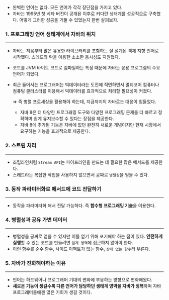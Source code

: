 - 완벽한 언어는 없다. 모든 언어가 각각 장단점을 가지고 있다.
- 자바는 1995년 첫 베타 버전이 공개된 이후로 커다란 생태계를 성공적으로 구축했다. 어떻게 그러한 성공을 거둘 수 있었는지 한번 살펴보자.

### 1. **프로그래밍 언어 생태계에서 자바의 위치**

---

- 자바는 처음부터 많은 유용한 라이브러리를 포함하는 잘 설계된 객체 지향 언어로 시작했다. 스레드와 락을 이용한 소소한 동시성도 지원했다.
- 코드를 JVM 바이트 코드로 컴파일하는 특징 때문에 자바는 응용 프로그램의 주요 언어가 되었다.
- 최근 들어서는 프로그래머는 빅데이터라는 도전에 직면하면서 멀티코어 컴퓨터나 컴퓨팅 클러스터를 이용해서 빅데이터를 효과적으로 처리할 필요성이 커졌다.

  ⇒ 즉 병렬 프로세싱을 활용해야 하는데, 지금까지의 자바로는 대응이 힘들었다.

    - 자바 8은 더 다양한 프로그래밍 도구와 다양한 프로그래밍 문제를 더 빠르고 정확하며 쉽게 유지보수할 수 있다는 장점을 제공한다.
    - 자바 8에 추가된 기능은 자바에 없던 완전히 새로운 개념이지만 현재 시장에서 요구하는 기능을 효과적으로 제공한다.

### 2. **스트림 처리**

---

- 조립라인처럼 `Stream API`는 파이프라인을 만드는 데 필요한 많은 메서드를 제공한다.
- 스레드라는 복잡한 작업을 사용하지 않으면서 공짜로 `병렬성`을 얻을 수 있다.

### 3. **동작 파라미터화로 메서드에 코드 전달하기**

---

- 동작을 파라미터화 해서 전달 가능하다. 즉 **함수형 프로그래밍 기술**을 이용한다.

### 4. **병렬성과 공유 가변 데이터**

---

- 병렬성을 공짜로 얻을 수 있지만 이를 얻기 위해 포기해야 하는 점이 있다. **안전하게 실행**할 수 있는 코드를 만들려면 `임계 영역`에 접근하지 않아야 한다.
- 이런 함수를 순수 함수, 사이드 이펙트가 없는 함수, `상태 없는 함수`라 부른다.

### 5. **자바가 진화해야하는 이유**

---

- 언어는 하드웨어나 프로그래머 기대의 변화에 부응하는 방향으로 변화해왔다.
- **새로운 기능이 생길수록 다른 언어가 담당하던 생태계 영역을 자바가 정복**하며 자바 프로그래머들에겐 많은 기회가 생길 것이다.